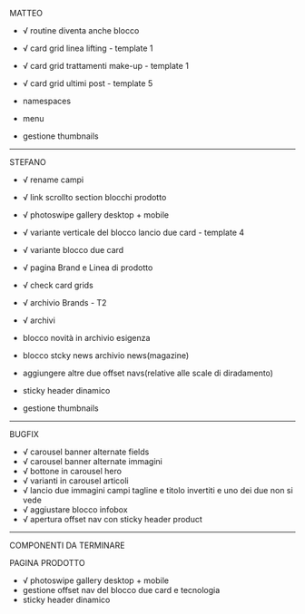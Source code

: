 MATTEO

- √ routine diventa anche blocco
- √ card grid linea lifting - template 1
- √ card grid trattamenti make-up - template 1
- √ card grid ultimi post - template 5

- namespaces
- menu
- gestione thumbnails



----------



STEFANO

- √ rename campi
- √ link scrollto section blocchi prodotto
- √ photoswipe gallery desktop + mobile
- √ variante verticale del blocco lancio due card - template 4
- √ variante blocco due card
- √ pagina Brand e Linea di prodotto
- √ check card grids
- √ archivio Brands - T2
- √ archivi

- blocco novità in archivio esigenza 
- blocco stcky news archivio news(magazine)
- aggiungere altre due offset navs(relative alle scale di diradamento)
- sticky header dinamico
- gestione thumbnails



----------



BUGFIX

- √ carousel banner alternate fields 
- √ carousel banner alternate immagini
- √ bottone in carousel hero
- √ varianti in carousel articoli
- √ lancio due immagini campi tagline e titolo invertiti e uno dei due non si vede
- √ aggiustare blocco infobox
- √ apertura offset nav con sticky header product



----------



COMPONENTI DA TERMINARE



PAGINA PRODOTTO

- √ photoswipe gallery desktop + mobile
- gestione offset nav del blocco due card e tecnologia
- sticky header dinamico
